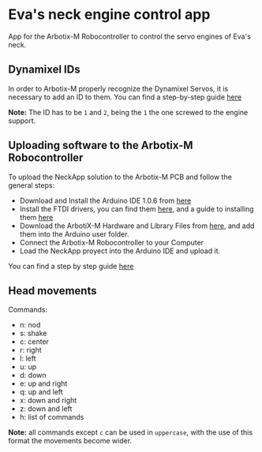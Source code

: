 # Eva's neck engine control app

App for the Arbotix-M Robocontroller to control the servo engines of Eva's neck.

## Dynamixel IDs
In order to Arbotix-M properly recognize the Dynamixel Servos, it is necessary to add an ID to them. You can find a step-by-step guide [here](https://learn.trossenrobotics.com/arbotix/1-using-the-tr-dynamixel-servo-tool#&panel1-1)

**Note:** The ID has to be `1` and `2`, being the `1` the one screwed to the engine support. 

## Uploading software to the Arbotix-M Robocontroller

To upload the NeckApp solution to the Arbotix-M PCB and follow the general steps:
- Download and Install the Arduino IDE 1.0.6 from [here](https://www.arduino.cc/en/Main/OldSoftwareReleases)
- Install the FTDI drivers, you can find them [here](http://www.ftdichip.com/Drivers/VCP.htm), and a guide to installing them [here](http://www.ftdichip.com/Support/Documents/InstallGuides.htm)
- Download the ArbotiX-M Hardware and Library Files from [here](https://github.com/trossenrobotics/arbotix/archive/master.zip), and add them into the Arduino user folder.
- Connect the Arbotix-M Robocontroller to your Computer
- Load the NeckApp proyect into the Arduino IDE and upload it.

You can find a step by step guide [here](https://learn.trossenrobotics.com/arbotix/7-arbotix-quick-start-guide)

## Head movements
Commands:
- n: nod
- s: shake
- c: center
- r: right
- l: left
- u: up
- d: down
- e: up and right
- q: up and left
- x: down and right
- z: down and left
- h: list of commands

**Note:** all commands except `c` can be used in `uppercase`, with the use of this format the movements become wider.
